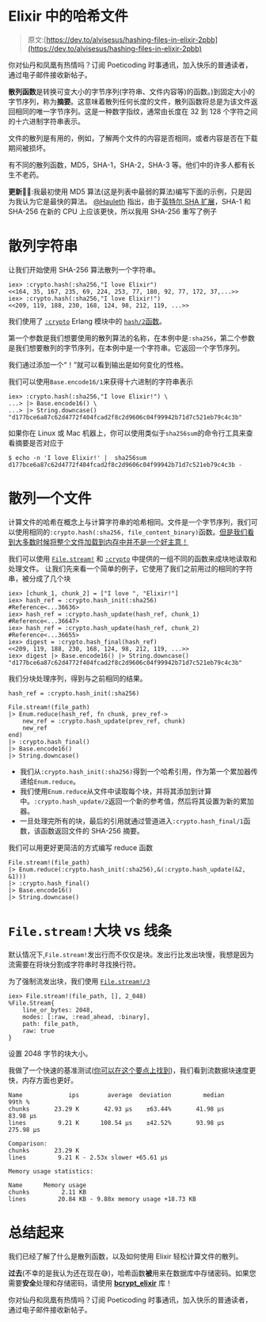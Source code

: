 # Elixir 中的哈希文件

> 原文:[https://dev.to/alvisesus/hashing-files-in-elixir-2pbb](https://dev.to/alvisesus/hashing-files-in-elixir-2pbb)

你对仙丹和凤凰有热情吗？订阅 Poeticoding 时事通讯，加入快乐的普通读者，通过电子邮件接收新帖子。

**散列函数**是转换可变大小的字节序列(字符串、文件内容等)的函数。)到固定大小的字节序列，称为**摘要**。这意味着散列任何长度的文件，散列函数将总是为该文件返回相同的唯一字节序列。这是一种数字指纹，通常由长度在 32 到 128 个字符之间的十六进制字符串表示。

文件的散列是有用的，例如，了解两个文件的内容是否相同，或者内容是否在下载期间被损坏。

有不同的散列函数，MD5，SHA-1，SHA-2，SHA-3 等。他们中的许多人都有长生不老药。

**更新**👨‍💻:我最初使用 MD5 算法(这是列表中最弱的算法)编写下面的示例，只是因为我认为它是最快的算法。 [@Hauleth](https://twitter.com/Hauleth) 指出，由于[英特尔 SHA 扩展](https://en.wikipedia.org/wiki/Intel_SHA_extensions)，SHA-1 和 SHA-256 在新的 CPU 上应该更快，所以我用 SHA-256 重写了例子

# [](#hashing-a-string)散列字符串

让我们开始使用 SHA-256 算法散列一个字符串。

```
iex> :crypto.hash(:sha256,"I love Elixir")
<<164, 35, 167, 235, 69, 224, 253, 77, 180, 92, 77, 172, 37,...>>
iex> :crypto.hash(:sha256,"I love Elixir!")
<<209, 119, 188, 230, 168, 124, 98, 212, 119, ...>> 
```

我们使用了 [`:crypto`](http://erlang.org/doc/man/crypto.html) Erlang 模块中的 [`hash/2`函数](http://erlang.org/doc/man/crypto.html#hash-2)。

第一个参数是我们想要使用的散列算法的名称，在本例中是`:sha256`，第二个参数是我们想要散列的字节序列，在本例中是一个字符串。它返回一个字节序列。

我们通过添加一个“！”就可以看到输出是如何变化的性格。

我们可以使用`Base.encode16/1`来获得十六进制的字符串表示

```
iex> :crypto.hash(:sha256,"I love Elixir!") \
...> |> Base.encode16() \
...> |> String.downcase()
"d177bce6a87c62d4772f404fcad2f8c2d9606c04f99942b71d7c521eb79c4c3b" 
```

如果你在 Linux 或 Mac 机器上，你可以使用类似于`sha256sum`的命令行工具来查看摘要是否对应于

```
$ echo -n 'I love Elixir!' |  sha256sum d177bce6a87c62d4772f404fcad2f8c2d9606c04f99942b71d7c521eb79c4c3b - 
```

# [](#hashing-a-file)散列一个文件

计算文件的哈希在概念上与计算字符串的哈希相同。文件是一个字节序列，我们可以使用相同的`:crypto.hash(:sha256, file_content_binary)`函数。[但是我们看到大多数时候将整个文件加载到内存中并不是一个好主意！](https://www.poeticoding.com/processing-large-csv-files-with-elixir-streams/)

我们可以使用 [`File.stream!`](https://hexdocs.pm/elixir/File.html#stream!/3) 和 [`:crypto`](http://erlang.org/doc/man/crypto.html#hash_init-1) 中提供的一组不同的函数来成块地读取和处理文件。
让我们先来看一个简单的例子，它使用了我们之前用过的相同的字符串，被分成了几个块

```
iex> [chunk_1, chunk_2] = ["I love ", "Elixir!"]
iex> hash_ref = :crypto.hash_init(:sha256)
#Reference<...36636>
iex> hash_ref = :crypto.hash_update(hash_ref, chunk_1)
#Reference<...36647>
iex> hash_ref = :crypto.hash_update(hash_ref, chunk_2)
#Reference<...36655>
iex> digest = :crypto.hash_final(hash_ref)
<<209, 119, 188, 230, 168, 124, 98, 212, 119, ...>>
iex> digest |> Base.encode16() |> String.downcase()
"d177bce6a87c62d4772f404fcad2f8c2d9606c04f99942b71d7c521eb79c4c3b" 
```

我们分块处理序列，得到与之前相同的结果。

```
hash_ref = :crypto.hash_init(:sha256)

File.stream!(file_path)
|> Enum.reduce(hash_ref, fn chunk, prev_ref-> 
    new_ref = :crypto.hash_update(prev_ref, chunk)
    new_ref
end)
|> :crypto.hash_final()
|> Base.encode16()
|> String.downcase() 
```

*   我们从`:crypto.hash_init(:sha256)`得到一个哈希引用，作为第一个累加器传递给`Enum.reduce`。
*   我们使用`Enum.reduce`从文件中读取每个块，并将其添加到计算中。`:crypto.hash_update/2`返回一个新的参考值，然后将其设置为新的累加器。
*   一旦处理完所有的块，最后的引用就通过管道进入`:crypto.hash_final/1`函数，该函数返回文件的 SHA-256 摘要。

我们可以用更好更简洁的方式编写 reduce 函数

```
File.stream!(file_path)
|> Enum.reduce(:crypto.hash_init(:sha256),&(:crypto.hash_update(&2, &1)))
|> :crypto.hash_final()
|> Base.encode16()
|> String.downcase() 
```

# [](#-raw-filestream-endraw-chunks-vs-lines)`File.stream!`大块 vs 线条

默认情况下,`File.stream!`发出行而不仅仅是块。发出行比发出块慢，我想是因为流需要在将块分割成字符串时寻找换行符。

为了强制流发出块，我们使用 [`File.stream!/3`](https://hexdocs.pm/elixir/File.html#stream!/3)

```
iex> File.stream!(file_path, [], 2_048)
%File.Stream{
    line_or_bytes: 2048,
    modes: [:raw, :read_ahead, :binary],
    path: file_path,
    raw: true
} 
```

设置 2048 字节的块大小。

我做了一个快速的基准测试([你可以在这个要点上找到](https://gist.github.com/alvises/54451c50ac0b9bafe0c932e4b2240b32))，我们看到流数据块速度更快，内存方面也更好。

```
Name             ips        average  deviation         median         99th %
chunks       23.29 K       42.93 μs    ±63.44%       41.98 μs       83.98 μs
lines         9.21 K      108.54 μs    ±42.52%       93.98 μs      275.98 μs

Comparison:
chunks       23.29 K
lines         9.21 K - 2.53x slower +65.61 μs

Memory usage statistics:

Name      Memory usage
chunks         2.11 KB
lines         20.84 KB - 9.88x memory usage +18.73 KB 
```

# [](#wrap-up)总结起来

我们已经了解了什么是散列函数，以及如何使用 Elixir 轻松计算文件的散列。

**过去**(不幸的是我认为还在现在😅)，哈希函数**被**用来在数据库中存储密码。如果您需要**安全**处理和存储密码，请使用 [**bcrypt_elixir**](https://hex.pm/packages/bcrypt_elixir) 库！

你对仙丹和凤凰有热情吗？订阅 Poeticoding 时事通讯，加入快乐的普通读者，通过电子邮件接收新帖子。